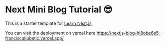 # Next Mini Blog Tutorial :sunglasses:

This is a starter template for [Learn Next.js](https://nextjs.org/learn).

You can visit the deployment on vercel here https://nextjs-blog-hi8obe6s5-franciscaljubetic.vercel.app/
